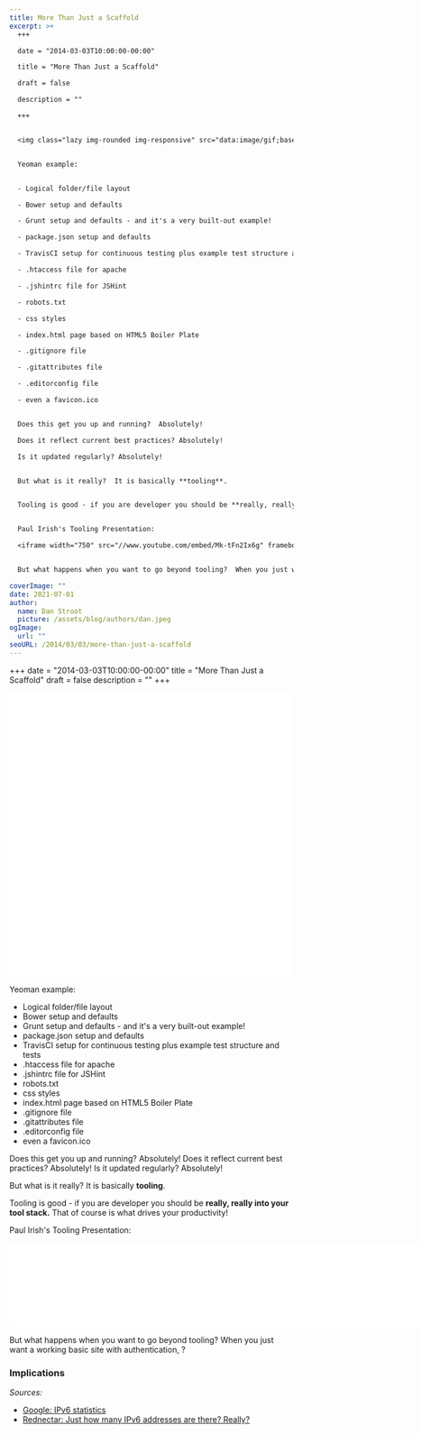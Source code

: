 ```yaml
---
title: More Than Just a Scaffold
excerpt: >+
  +++

  date = "2014-03-03T10:00:00-00:00"

  title = "More Than Just a Scaffold"

  draft = false

  description = ""

  +++


  <img class="lazy img-rounded img-responsive" src="data:image/gif;base64,R0lGODlhAQABAIABAP///wAAACwAAAAAAQABAAACAkQBADs=" alt="Skeleton Website" data-src="/assets/img/skeleton-sm.jpg" width="750">


  Yeoman example:


  - Logical folder/file layout

  - Bower setup and defaults

  - Grunt setup and defaults - and it's a very built-out example!

  - package.json setup and defaults

  - TravisCI setup for continuous testing plus example test structure and tests

  - .htaccess file for apache

  - .jshintrc file for JSHint

  - robots.txt

  - css styles

  - index.html page based on HTML5 Boiler Plate

  - .gitignore file

  - .gitattributes file

  - .editorconfig file

  - even a favicon.ico


  Does this get you up and running?  Absolutely!

  Does it reflect current best practices? Absolutely!

  Is it updated regularly? Absolutely!


  But what is it really?  It is basically **tooling**.


  Tooling is good - if you are developer you should be **really, really into your tool stack.** That of course is what drives your productivity!


  Paul Irish's Tooling Presentation:

  <iframe width="750" src="//www.youtube.com/embed/Mk-tFn2Ix6g" frameborder="0" allowfullscreen></iframe>


  But what happens when you want to go beyond tooling?  When you just want a working basic site with authentication, ?

coverImage: ""
date: 2021-07-01
author:
  name: Dan Stroot
  picture: /assets/blog/authors/dan.jpeg
ogImage:
  url: ""
seoURL: /2014/03/03/more-than-just-a-scaffold
---
```

+++
date = "2014-03-03T10:00:00-00:00"
title = "More Than Just a Scaffold"
draft = false
description = ""
+++

<img class="lazy img-rounded img-responsive" src="data:image/gif;base64,R0lGODlhAQABAIABAP///wAAACwAAAAAAQABAAACAkQBADs=" alt="Skeleton Website" data-src="/assets/img/skeleton-sm.jpg" width="750">

Yeoman example:

- Logical folder/file layout
- Bower setup and defaults
- Grunt setup and defaults - and it's a very built-out example!
- package.json setup and defaults
- TravisCI setup for continuous testing plus example test structure and tests
- .htaccess file for apache
- .jshintrc file for JSHint
- robots.txt
- css styles
- index.html page based on HTML5 Boiler Plate
- .gitignore file
- .gitattributes file
- .editorconfig file
- even a favicon.ico

Does this get you up and running?  Absolutely!
Does it reflect current best practices? Absolutely!
Is it updated regularly? Absolutely!

But what is it really?  It is basically **tooling**.

Tooling is good - if you are developer you should be **really, really into your tool stack.** That of course is what drives your productivity!

Paul Irish's Tooling Presentation:
<iframe width="750" src="//www.youtube.com/embed/Mk-tFn2Ix6g" frameborder="0" allowfullscreen></iframe>

But what happens when you want to go beyond tooling?  When you just want a working basic site with authentication, ?

<!--more-->

### Implications


_Sources:_

* [Google: IPv6 statistics](http://www.google.com/intl/en/ipv6/statistics.html)
* [Rednectar: Just how many IPv6 addresses are there? Really?](http://rednectar.net/2012/05/24/just-how-many-ipv6-addresses-are-there-really/)
